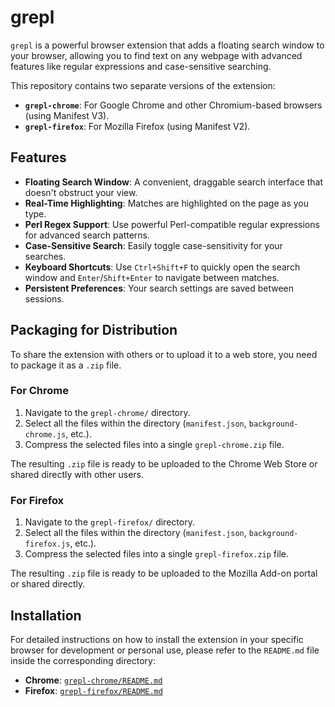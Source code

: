 # grepl

`grepl` is a powerful browser extension that adds a floating search window to your browser, allowing you to find text on any webpage with advanced features like regular expressions and case-sensitive searching.

This repository contains two separate versions of the extension:
- **`grepl-chrome`**: For Google Chrome and other Chromium-based browsers (using Manifest V3).
- **`grepl-firefox`**: For Mozilla Firefox (using Manifest V2).

## Features

- **Floating Search Window**: A convenient, draggable search interface that doesn't obstruct your view.
- **Real-Time Highlighting**: Matches are highlighted on the page as you type.
- **Perl Regex Support**: Use powerful Perl-compatible regular expressions for advanced search patterns.
- **Case-Sensitive Search**: Easily toggle case-sensitivity for your searches.
- **Keyboard Shortcuts**: Use `Ctrl+Shift+F` to quickly open the search window and `Enter`/`Shift+Enter` to navigate between matches.
- **Persistent Preferences**: Your search settings are saved between sessions.

## Packaging for Distribution

To share the extension with others or to upload it to a web store, you need to package it as a `.zip` file.

### For Chrome

1.  Navigate to the `grepl-chrome/` directory.
2.  Select all the files within the directory (`manifest.json`, `background-chrome.js`, etc.).
3.  Compress the selected files into a single `grepl-chrome.zip` file.

The resulting `.zip` file is ready to be uploaded to the Chrome Web Store or shared directly with other users.

### For Firefox

1.  Navigate to the `grepl-firefox/` directory.
2.  Select all the files within the directory (`manifest.json`, `background-firefox.js`, etc.).
3.  Compress the selected files into a single `grepl-firefox.zip` file.

The resulting `.zip` file is ready to be uploaded to the Mozilla Add-on portal or shared directly.

## Installation

For detailed instructions on how to install the extension in your specific browser for development or personal use, please refer to the `README.md` file inside the corresponding directory:

- **Chrome**: [`grepl-chrome/README.md`](grepl-chrome/README.md)
- **Firefox**: [`grepl-firefox/README.md`](grepl-firefox/README.md)
